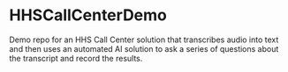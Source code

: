 # HHSCallCenterDemo
Demo repo for an HHS Call Center solution that transcribes audio into text and then uses an automated AI solution to ask a series of questions about the transcript and record the results.
